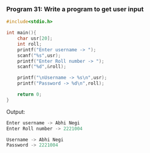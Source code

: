 
### Program 31: Write a program to get user input
```C
#include<stdio.h>

int main(){
    char usr[20];
    int roll;
    printf("Enter username -> ");
    scanf("%s",usr);
    printf("Enter Roll number -> ");
    scanf("%d",&roll);

    printf("\nUsername -> %s\n",usr);
    printf("Password -> %d\n",roll);

    return 0;
}
```
Output:
```C
Enter username -> Abhi Negi
Enter Roll number -> 2221004

Username -> Abhi Negi
Password -> 2221004
